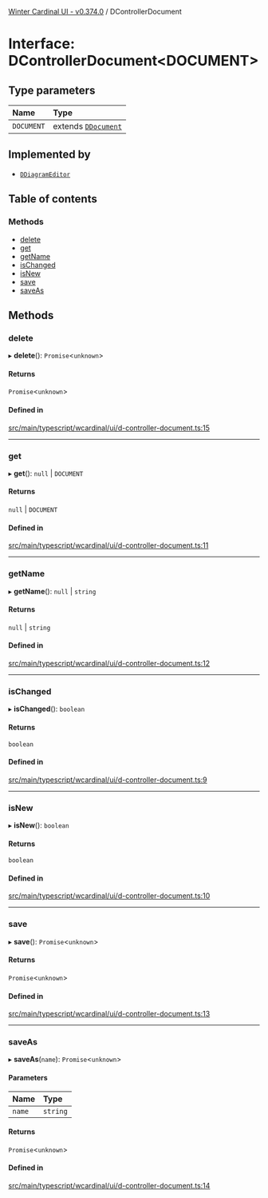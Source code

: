[Winter Cardinal UI - v0.374.0](../index.md) / DControllerDocument

# Interface: DControllerDocument\<DOCUMENT\>

## Type parameters

| Name | Type |
| :------ | :------ |
| `DOCUMENT` | extends [`DDocument`](DDocument.md) |

## Implemented by

- [`DDiagramEditor`](../classes/DDiagramEditor.md)

## Table of contents

### Methods

- [delete](DControllerDocument.md#delete)
- [get](DControllerDocument.md#get)
- [getName](DControllerDocument.md#getname)
- [isChanged](DControllerDocument.md#ischanged)
- [isNew](DControllerDocument.md#isnew)
- [save](DControllerDocument.md#save)
- [saveAs](DControllerDocument.md#saveas)

## Methods

### delete

▸ **delete**(): `Promise`\<`unknown`\>

#### Returns

`Promise`\<`unknown`\>

#### Defined in

[src/main/typescript/wcardinal/ui/d-controller-document.ts:15](https://github.com/winter-cardinal/winter-cardinal-ui/blob/v0.310.1/src/main/typescript/wcardinal/ui/d-controller-document.ts#L15)

___

### get

▸ **get**(): ``null`` \| `DOCUMENT`

#### Returns

``null`` \| `DOCUMENT`

#### Defined in

[src/main/typescript/wcardinal/ui/d-controller-document.ts:11](https://github.com/winter-cardinal/winter-cardinal-ui/blob/v0.310.1/src/main/typescript/wcardinal/ui/d-controller-document.ts#L11)

___

### getName

▸ **getName**(): ``null`` \| `string`

#### Returns

``null`` \| `string`

#### Defined in

[src/main/typescript/wcardinal/ui/d-controller-document.ts:12](https://github.com/winter-cardinal/winter-cardinal-ui/blob/v0.310.1/src/main/typescript/wcardinal/ui/d-controller-document.ts#L12)

___

### isChanged

▸ **isChanged**(): `boolean`

#### Returns

`boolean`

#### Defined in

[src/main/typescript/wcardinal/ui/d-controller-document.ts:9](https://github.com/winter-cardinal/winter-cardinal-ui/blob/v0.310.1/src/main/typescript/wcardinal/ui/d-controller-document.ts#L9)

___

### isNew

▸ **isNew**(): `boolean`

#### Returns

`boolean`

#### Defined in

[src/main/typescript/wcardinal/ui/d-controller-document.ts:10](https://github.com/winter-cardinal/winter-cardinal-ui/blob/v0.310.1/src/main/typescript/wcardinal/ui/d-controller-document.ts#L10)

___

### save

▸ **save**(): `Promise`\<`unknown`\>

#### Returns

`Promise`\<`unknown`\>

#### Defined in

[src/main/typescript/wcardinal/ui/d-controller-document.ts:13](https://github.com/winter-cardinal/winter-cardinal-ui/blob/v0.310.1/src/main/typescript/wcardinal/ui/d-controller-document.ts#L13)

___

### saveAs

▸ **saveAs**(`name`): `Promise`\<`unknown`\>

#### Parameters

| Name | Type |
| :------ | :------ |
| `name` | `string` |

#### Returns

`Promise`\<`unknown`\>

#### Defined in

[src/main/typescript/wcardinal/ui/d-controller-document.ts:14](https://github.com/winter-cardinal/winter-cardinal-ui/blob/v0.310.1/src/main/typescript/wcardinal/ui/d-controller-document.ts#L14)
